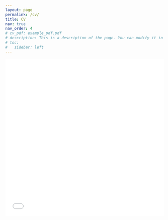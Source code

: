```yaml
---
layout: page
permalink: /cv/
title: CV
nav: true
nav_order: 4
# cv_pdf: example_pdf.pdf
# description: This is a description of the page. You can modify it in '_pages/cv.md'. You can also change or remove the top pdf download button.
# toc:
#   sidebar: left
---
```


<iframe src="/assets/pdf/porter_cv.pdf" width="100%" height="500" frameborder="no" border="0" marginwidth="0" marginheight="0"></iframe>
